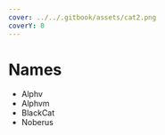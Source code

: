 ```yaml
---
cover: ../../.gitbook/assets/cat2.png
coverY: 0
---
```


# Names

* Alphv
* Alphvm
* BlackCat
* Noberus
